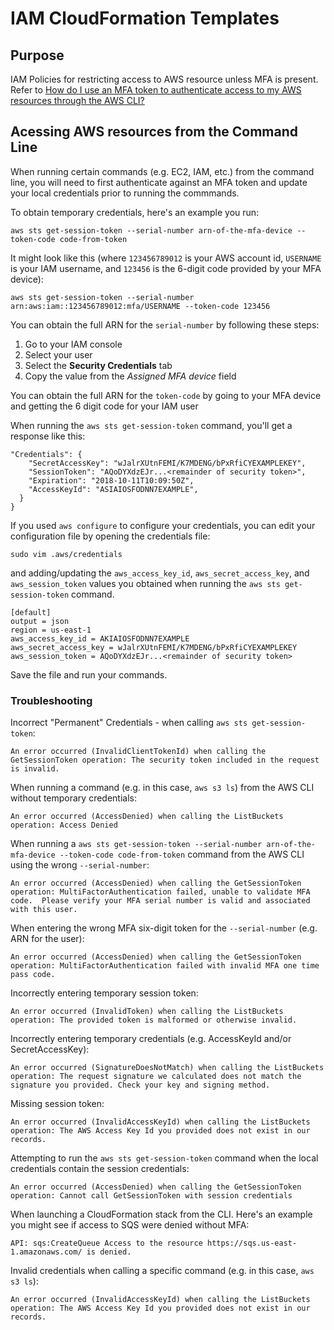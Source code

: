 # IAM CloudFormation Templates

## Purpose

IAM Policies for restricting access to AWS resource unless MFA is present. Refer to [How do I use an MFA token to authenticate access to my AWS resources through the AWS CLI?](https://aws.amazon.com/premiumsupport/knowledge-center/authenticate-mfa-cli/)

## Acessing AWS resources from the Command Line

When running certain commands (e.g. EC2, IAM, etc.) from the command line, you will need to first authenticate against an MFA token and update your local credentials prior to running the commmands. 

To obtain temporary credentials, here's an example you run:

```aws sts get-session-token --serial-number arn-of-the-mfa-device --token-code code-from-token```

It might look like this (where `123456789012` is your AWS account id, `USERNAME` is your IAM username, and `123456` is the 6-digit code provided by your MFA device):

```aws sts get-session-token --serial-number arn:aws:iam::123456789012:mfa/USERNAME --token-code 123456```

You can obtain the full ARN for the `serial-number` by following these steps:

1. Go to your IAM console
2. Select your user
3. Select the **Security Credentials** tab
4. Copy the value from the *Assigned MFA device* field

You can obtain the full ARN for the `token-code` by going to your MFA device and getting the 6 digit code for your IAM user

When running the `aws sts get-session-token` command, you'll get a response like this: 

```{
"Credentials": {
    "SecretAccessKey": "wJalrXUtnFEMI/K7MDENG/bPxRfiCYEXAMPLEKEY",
    "SessionToken": "AQoDYXdzEJr...<remainder of security token>",
    "Expiration": "2018-10-11T10:09:50Z",
    "AccessKeyId": "ASIAIOSFODNN7EXAMPLE",
  }
}
```

If you used `aws configure` to configure your credentials, you can edit your configuration file by opening the credentials file:

```sudo vim .aws/credentials```

and adding/updating the `aws_access_key_id`, `aws_secret_access_key`, and `aws_session_token` values you obtained when running the `aws sts get-session-token` command.

```
[default]
output = json
region = us-east-1
aws_access_key_id = AKIAIOSFODNN7EXAMPLE
aws_secret_access_key = wJalrXUtnFEMI/K7MDENG/bPxRfiCYEXAMPLEKEY
aws_session_token = AQoDYXdzEJr...<remainder of security token>
```

Save the file and run your commands.

### Troubleshooting


Incorrect "Permanent" Credentials - when calling `aws sts get-session-token`: 

```An error occurred (InvalidClientTokenId) when calling the GetSessionToken operation: The security token included in the request is invalid.```

When running a command (e.g. in this case, `aws s3 ls`) from the AWS CLI without temporary credentials:

```An error occurred (AccessDenied) when calling the ListBuckets operation: Access Denied```

When running a `aws sts get-session-token --serial-number arn-of-the-mfa-device --token-code code-from-token` command from the AWS CLI using the wrong `--serial-number`: 

```An error occurred (AccessDenied) when calling the GetSessionToken operation: MultiFactorAuthentication failed, unable to validate MFA code.  Please verify your MFA serial number is valid and associated with this user.```


When entering the wrong MFA six-digit token for the `--serial-number` (e.g. ARN for the user): 

```An error occurred (AccessDenied) when calling the GetSessionToken operation: MultiFactorAuthentication failed with invalid MFA one time pass code.```

Incorrectly entering temporary session token: 

```An error occurred (InvalidToken) when calling the ListBuckets operation: The provided token is malformed or otherwise invalid.```

Incorrectly entering temporary credentials (e.g. AccessKeyId and/or SecretAccessKey):

```An error occurred (SignatureDoesNotMatch) when calling the ListBuckets operation: The request signature we calculated does not match the signature you provided. Check your key and signing method.```

Missing session token:

```An error occurred (InvalidAccessKeyId) when calling the ListBuckets operation: The AWS Access Key Id you provided does not exist in our records.```

Attempting to run the `aws sts get-session-token` command when the local credentials contain the session credentials:

```An error occurred (AccessDenied) when calling the GetSessionToken operation: Cannot call GetSessionToken with session credentials```

When launching a CloudFormation stack from the CLI. Here's an example you might see if access to SQS were denied without MFA: 

```API: sqs:CreateQueue Access to the resource https://sqs.us-east-1.amazonaws.com/ is denied.```

Invalid credentials when calling a specific command (e.g. in this case, `aws s3 ls`): 

```An error occurred (InvalidAccessKeyId) when calling the ListBuckets operation: The AWS Access Key Id you provided does not exist in our records.```

